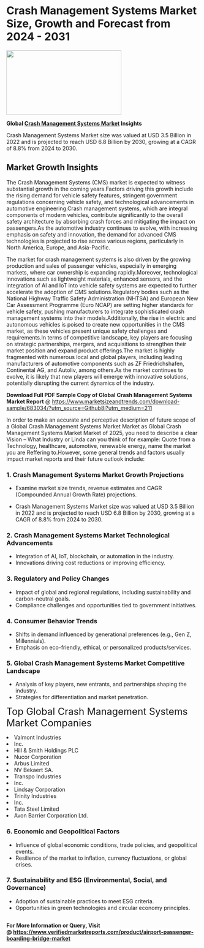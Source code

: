 <H1>Crash Management Systems Market Size, Growth and Forecast from 2024 - 2031</H1><img class="aligncenter size-medium wp-image-584254" src="https://thirdeyenews.in/wp-content/uploads/2024/09/Global-Market-Research-300x168.jpeg" alt="" width="300" height="168" /><p><strong>Global&nbsp;<a href="https://www.marketsizeandtrends.com/download-sample/683034/?utm_source=Github8j?utm_medium=211">Crash Management Systems Market</a> Insights</strong></p><p>Crash Management Systems Market size was valued at USD 3.5 Billion in 2022 and is projected to reach USD 6.8 Billion by 2030, growing at a CAGR of 8.8% from 2024 to 2030.</p><p><h2>Market Growth Insights</h2> <p>The Crash Management Systems (CMS) market is expected to witness substantial growth in the coming years.Factors driving this growth include the rising demand for vehicle safety features, stringent government regulations concerning vehicle safety, and technological advancements in automotive engineering.Crash management systems, which are integral components of modern vehicles, contribute significantly to the overall safety architecture by absorbing crash forces and mitigating the impact on passengers.As the automotive industry continues to evolve, with increasing emphasis on safety and innovation, the demand for advanced CMS technologies is projected to rise across various regions, particularly in North America, Europe, and Asia-Pacific.</p> <p>The market for crash management systems is also driven by the growing production and sales of passenger vehicles, especially in emerging markets, where car ownership is expanding rapidly.Moreover, technological innovations such as lightweight materials, enhanced sensors, and the integration of AI and IoT into vehicle safety systems are expected to further accelerate the adoption of CMS solutions.Regulatory bodies such as the National Highway Traffic Safety Administration (NHTSA) and European New Car Assessment Programme (Euro NCAP) are setting higher standards for vehicle safety, pushing manufacturers to integrate sophisticated crash management systems into their models.Additionally, the rise in electric and autonomous vehicles is poised to create new opportunities in the CMS market, as these vehicles present unique safety challenges and requirements.In terms of competitive landscape, key players are focusing on strategic partnerships, mergers, and acquisitions to strengthen their market position and expand product offerings.The market is highly fragmented with numerous local and global players, including leading manufacturers of automotive components such as ZF Friedrichshafen, Continental AG, and Autoliv, among others.As the market continues to evolve, it is likely that new players will emerge with innovative solutions, potentially disrupting the current dynamics of the industry.<p><span class=""><strong>Download Full PDF Sample Copy of Global Crash Management Systems Market Report</strong> @ <a href="https://www.marketsizeandtrends.com/download-sample/683034/?utm_source=Github8j?utm_medium=211" target="_blank">https://www.marketsizeandtrends.com/download-sample/683034/?utm_source=Github8j?utm_medium=211</a></span></p><p>In order to make an accurate and perceptive description of future scope of a Global&nbsp;Crash Management Systems Market Market as Global&nbsp;Crash Management Systems Market Market of 2025, you need to describe a clear Vision &ndash; What Industry or Linda can you think of for example: Quote from a Technology, healthcare, automotive, renewable energy, name the market you are Reffering to.However, some general trends and factors usually impact market reports and their future outlook include:</p><h3>1.&nbsp;<strong>Crash Management Systems Market Growth Projections</strong></h3><ul><li>Examine market size trends, revenue estimates and CAGR (Compounded Annual Growth Rate) projections.</li><li><p>Crash Management Systems Market size was valued at USD 3.5 Billion in 2022 and is projected to reach USD 6.8 Billion by 2030, growing at a CAGR of 8.8% from 2024 to 2030.</p></li></ul><h3>2.&nbsp;<strong>Crash Management Systems Market Technological Advancements</strong></h3><ul><li>Integration of AI, IoT, blockchain, or automation in the industry.</li><li>Innovations driving cost reductions or improving efficiency.</li></ul><h3>3.&nbsp;<strong>Regulatory and Policy Changes</strong></h3><ul><li>Impact of global and regional regulations, including sustainability and carbon-neutral goals.</li><li>Compliance challenges and opportunities tied to government initiatives.</li></ul><h3>4.&nbsp;<strong>Consumer Behavior Trends</strong></h3><ul><li>Shifts in demand influenced by generational preferences (e.g., Gen Z, Millennials).</li><li>Emphasis on eco-friendly, ethical, or personalized products/services.</li></ul><h3>5.&nbsp;<strong>Global Crash Management Systems Market Competitive Landscape</strong></h3><ul><li>Analysis of key players, new entrants, and partnerships shaping the industry.</li><li>Strategies for differentiation and market penetration.</li></ul><p data-pm-slice="1 1 []"><span style="color: inherit; font-family: inherit; font-size: 25px;">Top Global Crash Management Systems Market Companies</span></p><div class="" data-test-id=""><p><li>Valmont Industries</li><li> Inc.</li><li> Hill & Smith Holdings PLC</li><li> Nucor Corporation</li><li> Arbus Limited</li><li> NV Bekaert SA.</li><li> Transpo Industries</li><li> Inc.</li><li> Lindsay Corporation</li><li> Trinity Industries</li><li> Inc.</li><li> Tata Steel Limited</li><li> Avon Barrier Corporation Ltd.</li></p></div><h3>6.&nbsp;<strong>Economic and Geopolitical Factors</strong></h3><ul><li>Influence of global economic conditions, trade policies, and geopolitical events.</li><li>Resilience of the market to inflation, currency fluctuations, or global crises.</li></ul><h3>7.&nbsp;<strong>Sustainability and ESG (Environmental, Social, and Governance)</strong></h3><ul><li>Adoption of sustainable practices to meet ESG criteria.</li><li>Opportunities in green technologies and circular economy principles.</li></ul><h2><strong style="font-size: 14px;">For More Information or Query, Visit @&nbsp;</strong><a style="background-color: #ffffff; font-size: 14px;" href="https://www.marketsizeandtrends.com/report/crash-management-systems-market/" target="_blank">https://www.verifiedmarketreports.com/product/airport-passenger-boarding-bridge-market</a></h2>